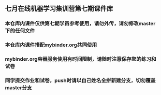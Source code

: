 ## 七月在线机器学习集训营第七期课件库
### 本仓库内课件仅供第七期学员参考使用，请勿外传，请勿修改master下的任何文件
### 本仓库内课件搭配mybinder.org共同使用
### mybinder.org容器服务使用有时间限制，请随时注意保存您的练习和试卷
### 同学提交作业和试卷，push时请以自己姓名全拼新建分支，切勿覆盖master分支
